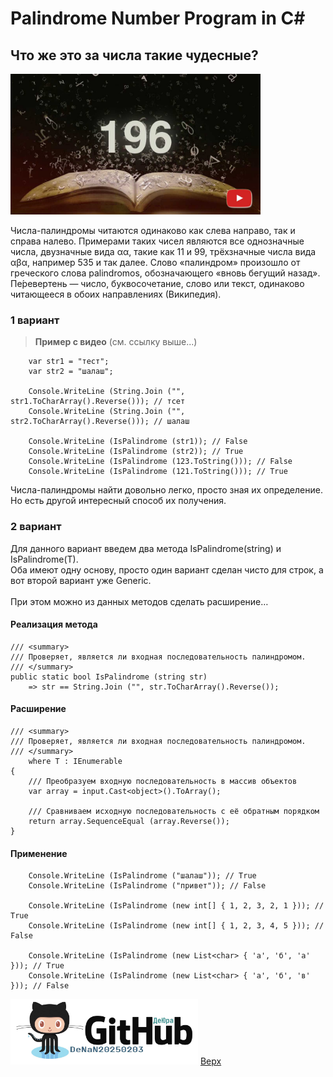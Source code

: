 <a id="anchor"></a>
# Palindrome Number Program in C#
## Что же это за числа такие чудесные?

[<img src="Cover20250215_001.jpeg" width="400" />](https://vkvideo.ru/video614312645_456239043?t=6m31s)

Числа-палиндромы читаются одинаково как слева направо, так и справа налево. Примерами таких чисел являются все однозначные числа, двузначные вида αα, такие как 11 и 99, трёхзначные числа вида αβα, например 535 и так далее.
Слово «палиндром» произошло от греческого слова palindromos, обозначающего «вновь бегущий назад». Пе́ревертень — число, буквосочетание, слово или текст, одинаково читающееся в обоих направлениях (Википедия).
### 1 вариант
> **Пример с видео** (см. ссылку выше...)
```sharp
	var str1 = "тест";
	var str2 = "шалаш";

	Console.WriteLine (String.Join ("", str1.ToCharArray().Reverse())); // тсет
	Console.WriteLine (String.Join ("", str2.ToCharArray().Reverse())); // шалаш

	Console.WriteLine (IsPalindrome (str1)); // False
	Console.WriteLine (IsPalindrome (str2)); // True
	Console.WriteLine (IsPalindrome (123.ToString())); // False
	Console.WriteLine (IsPalindrome (121.ToString())); // True
```
Числа-палиндромы найти довольно легко, просто зная их определение. Но есть другой интересный способ их получения.
### 2 вариант
Для данного вариант введем два метода IsPalindrome(string) и IsPalindrome(T).</br>
Оба имеют одну основу, просто один вариант сделан чисто для строк, а вот второй вариант уже Generic.</br>                                            
При этом можно из данных методов сделать расширение…</br>
#### Реализация метода
```sharp
/// <summary>
/// Проверяет, является ли входная последовательность палиндромом.
/// </summary>
public static bool IsPalindrome (string str) 
	=> str == String.Join ("", str.ToCharArray().Reverse());
```
#### Расширение
```sharp
/// <summary>
/// Проверяет, является ли входная последовательность палиндромом.
/// </summary>
	where T : IEnumerable
{
	/// Преобразуем входную последовательность в массив объектов
	var array = input.Cast<object>().ToArray();

	/// Сравниваем исходную последовательность с её обратным порядком
	return array.SequenceEqual (array.Reverse());
}
```
#### Применение
```sharp
	Console.WriteLine (IsPalindrome ("шалаш")); // True
	Console.WriteLine (IsPalindrome ("привет")); // False

	Console.WriteLine (IsPalindrome (new int[] { 1, 2, 3, 2, 1 })); // True
	Console.WriteLine (IsPalindrome (new int[] { 1, 2, 3, 4, 5 })); // False

	Console.WriteLine (IsPalindrome (new List<char> { 'а', 'б', 'а' })); // True
	Console.WriteLine (IsPalindrome (new List<char> { 'а', 'б', 'в' })); // False
```
<a href="https://github.com/DeNaN20250203" target="_blank"><img src="GitHubDeJra.png" alt="Image" width="300" /></a>
[Верх](#anchor)

